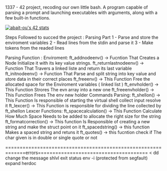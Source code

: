 1337 - 42 project, recoding our own little bash. A program capable of parsing a prompt and launching executables with arguments, along with a few built-in functions.

<a href="https://github.com/oakoudad/badge42"><img src="https://badge.mediaplus.ma/darkgray/abait-ou" alt="abait-ou's 42 stats" /></a>

Steps Followed to succed the project :
    Parsing Part 
        1 - Parse and store the enviroment variables
        2 - Read lines from the stdin and parse it
        3 - Make tokens from the readed lines



Parsing Function :
    Enviroment:
        ft_addnodeenv() -> Fucntion That Creates a Node Initialize it with its
            key value strings.
        ft_returnlastnodeenv() -> Function That Travers a linked liste 
            and return its  last variable  
        ft_initnodeenv() -> Function That Parse and split string into key value
            and store data in their correct places
        ft_freeenv() -> This Function Free the allocated space for 
            the Enviroment variables ( linked list )
        ft_envholder() -> This Function Strores The evn array 
            into a new one
        ft_freeenvholder() -> This Function Frees The env new holder
    Commands Parsing:
        ft_shellon() -> This Function Is responsible of starting the 
            virtual shell collect input resolve it
        ft_lexcer() -> This Function is responsible for dividing 
            the line  collected by ft_shellon 
    Lexcer Functions:
        ft_spacecalculation() -> This Function Calculate How Much Space Needs
            to be added to allocate the right size for the string
        ft_formatcorrection() -> This function Is Responsible of creating a new string
            and make the struct point on it
        ft_spacedstring() -> this function Makes a spaced string and retuns it 
        ft_quotes() -> this fucntion check if The char given is in double or single
            quote or not




=============================================================errors======================================
< dd 
change the message 
shlvl
exit status 
env -i  (protected from segfault)
expand herdoc




        
